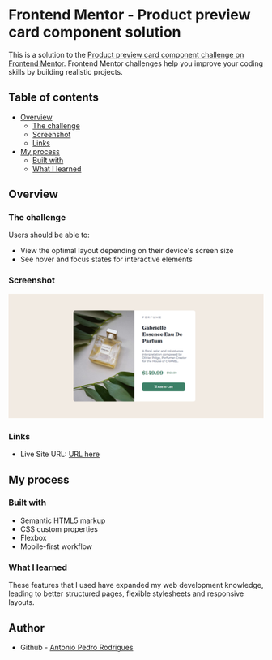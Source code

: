 # Frontend Mentor - Product preview card component solution

This is a solution to the [Product preview card component challenge on Frontend Mentor](https://www.frontendmentor.io/challenges/product-preview-card-component-GO7UmttRfa). Frontend Mentor challenges help you improve your coding skills by building realistic projects. 

## Table of contents

- [Overview](#overview)
  - [The challenge](#the-challenge)
  - [Screenshot](#screenshot)
  - [Links](#links)
- [My process](#my-process)
  - [Built with](#built-with)
  - [What I learned](#what-i-learned)

## Overview

### The challenge

Users should be able to:

- View the optimal layout depending on their device's screen size
- See hover and focus states for interactive elements

### Screenshot

![Website Screenshot](images/landing.png)


### Links

- Live Site URL: [URL here](https://antoniopedro04.github.io/Product-preview-card-/)

## My process

### Built with

- Semantic HTML5 markup
- CSS custom properties
- Flexbox
- Mobile-first workflow

### What I learned

  These features that I used have expanded my web development knowledge, leading to better structured pages, flexible stylesheets and responsive layouts.


## Author

- Github - [Antonio Pedro Rodrigues](https://github.com/AntonioPedro04)







